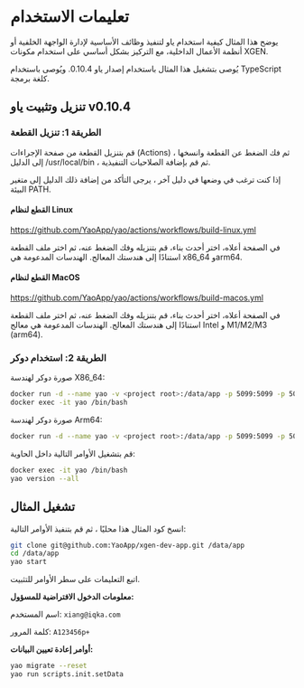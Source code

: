 # تعليمات الاستخدام

يوضح هذا المثال كيفية استخدام ياو لتنفيذ وظائف الأساسية لإدارة الواجهة الخلفية أو أنظمة الأعمال الداخلية، مع التركيز بشكل أساسي على استخدام مكونات XGEN.

يُوصى بتشغيل هذا المثال باستخدام إصدار ياو 0.10.4. ويُوصى باستخدام TypeScript كلغة برمجة.

## تنزيل وتثبيت ياو v0.10.4

### الطريقة 1: تنزيل القطعة

قم بتنزيل القطعة من صفحة الإجراءات (Actions) ، ثم فك الضغط عن القطعة وانسخها إلى الدليل /usr/local/bin ، ثم قم بإضافة الصلاحيات التنفيذية.

إذا كنت ترغب في وضعها في دليل آخر ، يرجى التأكد من إضافة ذلك الدليل إلى متغير البيئة PATH.

#### القطع لنظام Linux

https://github.com/YaoApp/yao/actions/workflows/build-linux.yml

في الصفحة أعلاه، اختر أحدث بناء، قم بتنزيله وفك الضغط عنه، ثم اختر ملف القطعة استنادًا إلى هندستك المعالج. الهندسات المدعومة هي x86_64 وarm64.

#### القطع لنظام MacOS

https://github.com/YaoApp/yao/actions/workflows/build-macos.yml

في الصفحة أعلاه، اختر أحدث بناء، قم بتنزيله وفك الضغط عنه، ثم اختر ملف القطعة استنادًا إلى هندستك المعالج. الهندسات المدعومة هي معالج Intel و M1/M2/M3 (arm64).

### الطريقة 2: استخدام دوكر

صورة دوكر لهندسة X86_64:

```bash
docker run -d --name yao -v <project root>:/data/app -p 5099:5099 -p 5077:5077 yaoapp/0.10.4-unstable-amd64
docker exec -it yao /bin/bash
```

صورة دوكر لهندسة Arm64:

```bash
docker run -d --name yao -v <project root>:/data/app -p 5099:5099 -p 5077:5077 yaoapp/0.10.4-unstable-arm64
```

قم بتشغيل الأوامر التالية داخل الحاوية:

```bash
docker exec -it yao /bin/bash
yao version --all
```

## تشغيل المثال

انسخ كود المثال هذا محليًا ، ثم قم بتنفيذ الأوامر التالية:

```bash
git clone git@github.com:YaoApp/xgen-dev-app.git /data/app
cd /data/app
yao start
```

اتبع التعليمات على سطر الأوامر للتثبيت.

**معلومات الدخول الافتراضية للمسؤول:**

اسم المستخدم: `xiang@iqka.com`

كلمة المرور: `A123456p+`

**أوامر إعادة تعيين البيانات:**

```bash
yao migrate --reset
yao run scripts.init.setData
```
